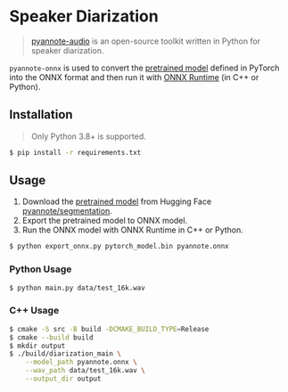 # Speaker Diarization

> [pyannote-audio](https://github.com/pyannote/pyannote-audio) is an open-source toolkit written in Python for speaker diarization.

`pyannote-onnx` is used to convert the [pretrained model](https://huggingface.co/pyannote/segmentation) defined in PyTorch into the ONNX format and then run it with [ONNX Runtime](https://github.com/microsoft/onnxruntime) (in C++ or Python).

## Installation

> Only Python 3.8+ is supported.

```bash
$ pip install -r requirements.txt
```

## Usage

1. Download the [pretrained model](https://huggingface.co/pyannote/segmentation/resolve/main/pytorch_model.bin) from Hugging Face [pyannote/segmentation](https://huggingface.co/pyannote/segmentation/tree/main).
2. Export the pretrained model to ONNX model.
3. Run the ONNX model with ONNX Runtime in C++ or Python.

```bash
$ python export_onnx.py pytorch_model.bin pyannote.onnx
```

### Python Usage

```bash
$ python main.py data/test_16k.wav
```

### C++ Usage

```bash
$ cmake -S src -B build -DCMAKE_BUILD_TYPE=Release
$ cmake --build build
$ mkdir output
$ ./build/diarization_main \
    --model_path pyannote.onnx \
    --wav_path data/test_16k.wav \
    --output_dir output
```
